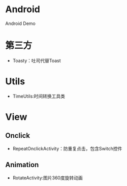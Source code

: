 # Android
 Android Demo

# 第三方
 - Toasty：吐司代替Toast

# Utils
- TimeUtils:时间转换工具类

# View

  ## Onclick
  - RepeatOnclickActivity：防重复点击，包含Switch控件

  ## Animation
  - RotateActivity:图片360度旋转动画
  
